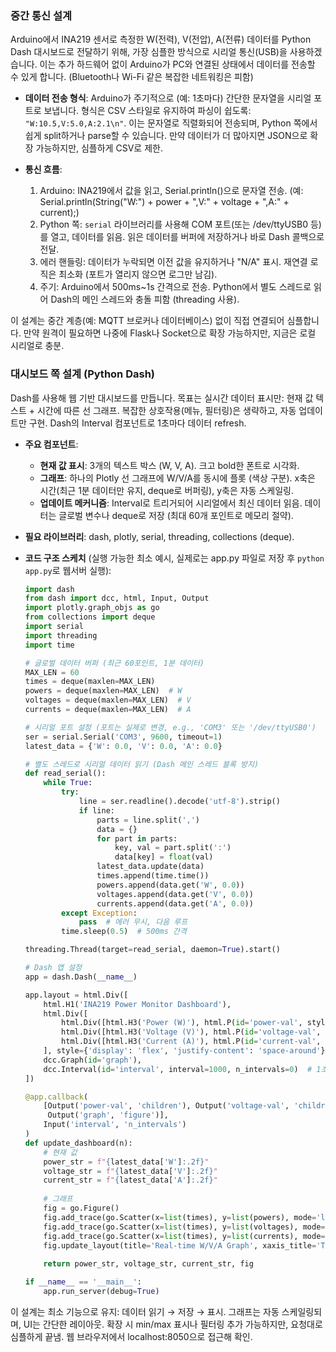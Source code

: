 ### 중간 통신 설계
Arduino에서 INA219 센서로 측정한 W(전력), V(전압), A(전류) 데이터를 Python Dash 대시보드로 전달하기 위해, 가장 심플한 방식으로 시리얼 통신(USB)을 사용하겠습니다. 이는 추가 하드웨어 없이 Arduino가 PC와 연결된 상태에서 데이터를 전송할 수 있게 합니다. (Bluetooth나 Wi-Fi 같은 복잡한 네트워킹은 피함)

- **데이터 전송 형식**: Arduino가 주기적으로 (예: 1초마다) 간단한 문자열을 시리얼 포트로 보냅니다. 형식은 CSV 스타일로 유지하여 파싱이 쉽도록: `"W:10.5,V:5.0,A:2.1\n"`. 이는 문자열로 직렬화되어 전송되며, Python 쪽에서 쉽게 split하거나 parse할 수 있습니다. 만약 데이터가 더 많아지면 JSON으로 확장 가능하지만, 심플하게 CSV로 제한.
  
- **통신 흐름**:
  1. Arduino: INA219에서 값을 읽고, Serial.println()으로 문자열 전송. (예: Serial.println(String("W:") + power + ",V:" + voltage + ",A:" + current);)
  2. Python 쪽: `serial` 라이브러리를 사용해 COM 포트(또는 /dev/ttyUSB0 등)를 열고, 데이터를 읽음. 읽은 데이터를 버퍼에 저장하거나 바로 Dash 콜백으로 전달.
  3. 에러 핸들링: 데이터가 누락되면 이전 값을 유지하거나 "N/A" 표시. 재연결 로직은 최소화 (포트가 열리지 않으면 로그만 남김).
  4. 주기: Arduino에서 500ms~1s 간격으로 전송. Python에서 별도 스레드로 읽어 Dash의 메인 스레드와 충돌 피함 (threading 사용).

이 설계는 중간 계층(예: MQTT 브로커나 데이터베이스) 없이 직접 연결되어 심플합니다. 만약 원격이 필요하면 나중에 Flask나 Socket으로 확장 가능하지만, 지금은 로컬 시리얼로 충분.

### 대시보드 쪽 설계 (Python Dash)
Dash를 사용해 웹 기반 대시보드를 만듭니다. 목표는 실시간 데이터 표시만: 현재 값 텍스트 + 시간에 따른 선 그래프. 복잡한 상호작용(메뉴, 필터링)은 생략하고, 자동 업데이트만 구현. Dash의 Interval 컴포넌트로 1초마다 데이터 refresh.

- **주요 컴포넌트**:
  - **현재 값 표시**: 3개의 텍스트 박스 (W, V, A). 크고 bold한 폰트로 시각화.
  - **그래프**: 하나의 Plotly 선 그래프에 W/V/A를 동시에 플롯 (색상 구분). x축은 시간(최근 1분 데이터만 유지, deque로 버퍼링), y축은 자동 스케일링.
  - **업데이트 메커니즘**: Interval로 트리거되어 시리얼에서 최신 데이터 읽음. 데이터는 글로벌 변수나 deque로 저장 (최대 60개 포인트로 메모리 절약).

- **필요 라이브러리**: dash, plotly, serial, threading, collections (deque).

- **코드 구조 스케치** (실행 가능한 최소 예시, 실제로는 app.py 파일로 저장 후 `python app.py`로 웹서버 실행):
  ```python
  import dash
  from dash import dcc, html, Input, Output
  import plotly.graph_objs as go
  from collections import deque
  import serial
  import threading
  import time

  # 글로벌 데이터 버퍼 (최근 60포인트, 1분 데이터)
  MAX_LEN = 60
  times = deque(maxlen=MAX_LEN)
  powers = deque(maxlen=MAX_LEN)  # W
  voltages = deque(maxlen=MAX_LEN)  # V
  currents = deque(maxlen=MAX_LEN)  # A

  # 시리얼 포트 설정 (포트는 실제로 변경, e.g., 'COM3' 또는 '/dev/ttyUSB0')
  ser = serial.Serial('COM3', 9600, timeout=1)
  latest_data = {'W': 0.0, 'V': 0.0, 'A': 0.0}

  # 별도 스레드로 시리얼 데이터 읽기 (Dash 메인 스레드 블록 방지)
  def read_serial():
      while True:
          try:
              line = ser.readline().decode('utf-8').strip()
              if line:
                  parts = line.split(',')
                  data = {}
                  for part in parts:
                      key, val = part.split(':')
                      data[key] = float(val)
                  latest_data.update(data)
                  times.append(time.time())
                  powers.append(data.get('W', 0.0))
                  voltages.append(data.get('V', 0.0))
                  currents.append(data.get('A', 0.0))
          except Exception:
              pass  # 에러 무시, 다음 루프
          time.sleep(0.5)  # 500ms 간격

  threading.Thread(target=read_serial, daemon=True).start()

  # Dash 앱 설정
  app = dash.Dash(__name__)

  app.layout = html.Div([
      html.H1('INA219 Power Monitor Dashboard'),
      html.Div([
          html.Div([html.H3('Power (W)'), html.P(id='power-val', style={'font-size': '24px', 'font-weight': 'bold'})]),
          html.Div([html.H3('Voltage (V)'), html.P(id='voltage-val', style={'font-size': '24px', 'font-weight': 'bold'})]),
          html.Div([html.H3('Current (A)'), html.P(id='current-val', style={'font-size': '24px', 'font-weight': 'bold'})])
      ], style={'display': 'flex', 'justify-content': 'space-around'}),
      dcc.Graph(id='graph'),
      dcc.Interval(id='interval', interval=1000, n_intervals=0)  # 1초 업데이트
  ])

  @app.callback(
      [Output('power-val', 'children'), Output('voltage-val', 'children'), Output('current-val', 'children'),
       Output('graph', 'figure')],
      Input('interval', 'n_intervals')
  )
  def update_dashboard(n):
      # 현재 값
      power_str = f"{latest_data['W']:.2f}"
      voltage_str = f"{latest_data['V']:.2f}"
      current_str = f"{latest_data['A']:.2f}"
      
      # 그래프
      fig = go.Figure()
      fig.add_trace(go.Scatter(x=list(times), y=list(powers), mode='lines', name='Power (W)', line={'color': 'red'}))
      fig.add_trace(go.Scatter(x=list(times), y=list(voltages), mode='lines', name='Voltage (V)', line={'color': 'blue'}))
      fig.add_trace(go.Scatter(x=list(times), y=list(currents), mode='lines', name='Current (A)', line={'color': 'green'}))
      fig.update_layout(title='Real-time W/V/A Graph', xaxis_title='Time', yaxis_title='Value', xaxis={'type': 'date'})
      
      return power_str, voltage_str, current_str, fig

  if __name__ == '__main__':
      app.run_server(debug=True)
  ```

이 설계는 최소 기능으로 유지: 데이터 읽기 → 저장 → 표시. 그래프는 자동 스케일링되며, UI는 간단한 레이아웃. 확장 시 min/max 표시나 필터링 추가 가능하지만, 요청대로 심플하게 끝냄. 웹 브라우저에서 localhost:8050으로 접근해 확인.